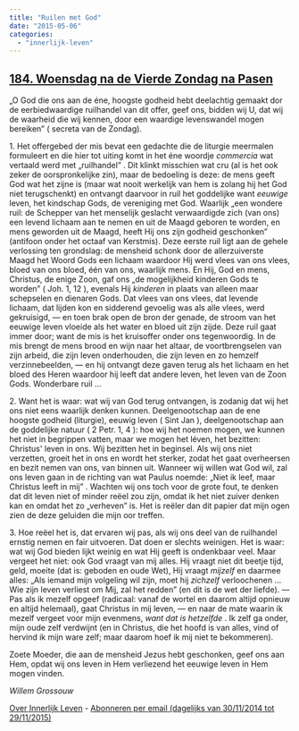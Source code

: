 ```yaml
---
title: "Ruilen met God"
date: "2015-05-06"
categories: 
  - "innerlijk-leven"
---
```


## [184\. Woensdag na de Vierde Zondag na Pasen](http://ift.tt/1GNHOM9)

„O God die ons aan de éne, hoogste godheid hebt deelachtig gemaakt dor de eerbiedwaardige ruilhandel van dit offer, geef ons, bidden wij U, dat wij de waarheid die wij kennen, door een waardige levenswandel mogen bereiken” ( secreta van de Zondag).

1\. Het offergebed der mis bevat een gedachte die de liturgie meermalen formuleert en die hier tot uiting komt in het éne woordje _commercia_ wat vertaald werd met „ruilhandel” . Dit klinkt misschien wat cru (al is het ook zeker de oorspronkelijke zin), maar de bedoeling is deze: de mens geeft God wat het zijne is (maar wat nooit werkelijk van hem is zolang hij het God niet terugschenkt) en ontvangt daarvoor in ruil het goddelijke want _eeuwige_ leven, het kindschap Gods, de vereniging met God. Waarlijk „een wondere ruil: de Schepper van het menselijk geslacht verwaardigde zich (van ons) een levend lichaam aan te nemen en uit de Maagd geboren te worden, en mens geworden uit de Maagd, heeft Hij ons zijn godheid geschonken” (antifoon onder het octaaf van Kerstmis). Deze eerste ruil ligt aan de gehele verlossing ten grondslag: de mensheid schonk door de allerzuiverste Maagd het Woord Gods een lichaam waardoor Hij werd vlees van ons vlees, bloed van ons bloed, één van ons, waarlijk mens. En Hij, God en mens, Christus, de enige Zoon, gaf ons „de mogelijkheid kinderen Gods te worden” ( Joh. 1, 12 ), evenals Hij _kinderen_ in plaats van alleen maar schepselen en dienaren Gods. Dat vlees van ons vlees, dat levende lichaam, dat lijden kon en sidderend gevoelig was als alle vlees, werd gekruisigd, — en toen brak open de bron der genade, de stroom van het eeuwige leven vloeide als het water en bloed uit zijn zijde. Deze ruil gaat immer door; want de mis is het kruisoffer onder ons tegenwoordig. In de mis brengt de mens brood en wijn naar het altaar, de voortbrengselen van zijn arbeid, die zijn leven onderhouden, die zijn leven en zo hemzelf verzinnebeelden, — en hij ontvangt deze gaven terug als het lichaam en het bloed des Heren waardoor hij leeft dat andere leven, het leven van de Zoon Gods. Wonderbare ruil …

2\. Want het is waar: wat wij van God terug ontvangen, is zodanig dat wij het ons niet eens waarlijk denken kunnen. Deelgenootschap aan de ene hoogste godheid (liturgie), eeuwig leven ( Sint Jan ), deelgenootschap aan de goddelijke natuur ( 2 Petr. 1, 4 ): hoe wij het noemen mogen, we kunnen het niet in begrippen vatten, maar we mogen het léven, het bezitten: Christus' leven in ons. Wij bezitten het in beginsel. Als wij ons niet verzetten, groeit het in ons en wordt het sterker, zodat het gaat overheersen en bezit nemen van ons, van binnen uit. Wanneer wij willen wat God wil, zal ons leven gaan in de richting van wat Paulus noemde: „Niet ik leef, maar Christus leeft in mij” . Wachten wij ons toch voor de grote fout, te denken dat dit leven niet of minder reëel zou zijn, omdat ik het niet zuiver denken kan en omdat het zo „verheven” is. Het is reëler dan dit papier dat mijn ogen zien de deze geluiden die mijn oor treffen.

3\. Hoe reëel het is, dat ervaren wij pas, als wij ons deel van de ruilhandel ernstig nemen en fair uitvoeren. Dat doen er slechts weinigen. Het is waar: wat wij God bieden lijkt weinig en wat Hij geeft is ondenkbaar veel. Maar vergeet het niet: ook God vraagt van mij alles. Hij vraagt niet dit beetje tijd, geld, moeite (dat is: geboden en oude Wet), Hij vraagt _mijzelf_ en daarmee alles: „Als iemand mijn volgeling wil zijn, moet hij _zichzelf_ verloochenen … Wie zijn leven verliest om Mij, zal het redden” (en dit is de wet der liefde). — Pas als ik mezelf opgeef (radicaal: vanaf de wortel en daarom altijd opnieuw en altijd helemaal), gaat Christus in mij leven, — en naar de mate waarin ik mezelf vergeet voor mijn evenmens, _want dat is hetzelfde_ . Ik zelf ga onder, mijn oude zelf verdwijnt (en in Christus, die het hoofd is van alles, vind of hervind ik mijn ware zelf; maar daarom hoef ik mij niet te bekommeren).

Zoete Moeder, die aan de mensheid Jezus hebt geschonken, geef ons aan Hem, opdat wij ons leven in Hem verliezend het eeuwige leven in Hem mogen vinden.

_Willem Grossouw_

[Over Innerlijk Leven](http://ift.tt/1y6X5mY) - [Abonneren per email (dagelijks van 30/11/2014 tot 29/11/2015)](http://eepurl.com/9P3DT)
